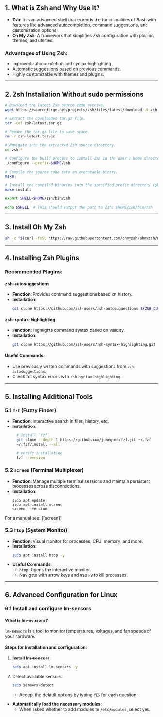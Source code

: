 ## 1. What is Zsh and Why Use It?
- **Zsh**: It is an advanced shell that extends the functionalities of Bash with features like advanced autocompletion, command suggestions, and customization options.
- **Oh My Zsh**: A framework that simplifies Zsh configuration with plugins, themes, and utilities.
### Advantages of Using Zsh:
- Improved autocompletion and syntax highlighting.
- Automatic suggestions based on previous commands.
- Highly customizable with themes and plugins.

---
## 2. Zsh Installation Without sudo permissions

```bash
# Download the latest Zsh source code archive.
wget https://sourceforge.net/projects/zsh/files/latest/download -O zsh-latest.tar.gz

# Extract the downloaded tar.gz file.
tar -xvf zsh-latest.tar.gz

# Remove the tar.gz file to save space.
rm -r zsh-latest.tar.gz

# Navigate into the extracted Zsh source directory.
cd zsh-*

# Configure the build process to install Zsh in the user's home directory.
./configure --prefix=$HOME/zsh

# Compile the source code into an executable binary.
make

# Install the compiled binaries into the specified prefix directory ($HOME/zsh).
make install

export SHELL=$HOME/zsh/bin/zsh

echo $SHELL  # This should output the path to Zsh: $HOME/zsh/bin/zsh
```

---
## 3. Install Oh My Zsh
   ```bash
   sh -c "$(curl -fsSL https://raw.githubusercontent.com/ohmyzsh/ohmyzsh/master/tools/install.sh)"
   ```

---
## 4. Installing Zsh Plugins
### Recommended Plugins:
#### **zsh-autosuggestions**
- **Function**: Provides command suggestions based on history.
- **Installation**:
  ```bash
  git clone https://github.com/zsh-users/zsh-autosuggestions ${ZSH_CUSTOM:-~/.oh-my-zsh/custom}/plugins/zsh-autosuggestions
  ```
#### **zsh-syntax-highlighting**
- **Function**: Highlights command syntax based on validity.
- **Installation**:
  ```bash
  git clone https://github.com/zsh-users/zsh-syntax-highlighting.git ${ZSH_CUSTOM:-~/.oh-my-zsh/custom}/plugins/zsh-syntax-highlighting
  ```
#### Useful Commands:
- Use previously written commands with suggestions from `zsh-autosuggestions`.
- Check for syntax errors with `zsh-syntax-highlighting`.
---
## 5. Installing Additional Tools

### **5.1 `fzf` (Fuzzy Finder)**
- **Function**: Interactive search in files, history, etc.
- **Installation**:
  ```bash
	# Install `fzf`
    git clone --depth 1 https://github.com/junegunn/fzf.git ~/.fzf
    ~/.fzf/install --all
    
	# verify installation
    fzf --version
   ```
### **5.2** `screen` **(Terminal Multiplexer)**
- **Function**: Manage multiple terminal sessions and maintain persistent processes across disconnections.
- **Installation**:
    ```
    sudo apt update
    sudo apt install screen
    screen --version
    ```
For a manual see: [[screen]]
### **5.3 `htop` (System Monitor)**

- **Function**: Visual monitor for processes, CPU, memory, and more.
- **Installation**:
  ```bash
  sudo apt install htop -y
  ```
- **Useful Commands**:
    - `htop`: Opens the interactive monitor.
    - Navigate with arrow keys and use `F9` to kill processes.

---

## 6. Advanced Configuration for Linux
### **6.1 Install and configure lm-sensors**

#### **What is lm-sensors?**
`lm-sensors` is a tool to monitor temperatures, voltages, and fan speeds of your hardware.
#### **Steps for installation and configuration:**
1. **Install lm-sensors:**
   ```bash
   sudo apt install lm-sensors -y
   ```
2. Detect available sensors:
   ```bash
   sudo sensors-detect
   ```
   - Accept the default options by typing `YES` for each question.
- **Automatically load the necessary modules:**
    - When asked whether to add modules to `/etc/modules`, select yes.

